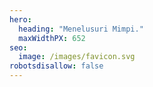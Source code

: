 ```yaml
---
hero:
  heading: "Menelusuri Mimpi."
  maxWidthPX: 652
seo:
  image: /images/favicon.svg
robotsdisallow: false
---
```

